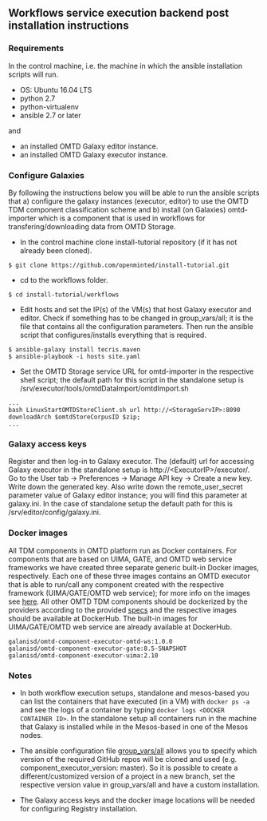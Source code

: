 ## Workflows service execution backend post installation instructions

### Requirements

In the control machine, i.e. the machine in which the ansible installation scripts will run.

* OS: Ubuntu 16.04 LTS
* python 2.7
* python-virtualenv
* ansible 2.7 or later

and 

* an installed OMTD Galaxy editor instance.
* an installed OMTD Galaxy executor instance.

### Configure Galaxies

By following the instructions below you will be able to run the ansible scripts that a) configure the galaxy instances (executor, editor) to use the OMTD TDM component classification scheme and b) install (on Galaxies) omtd-importer  which is a component that is used in workflows for transfering/downloading data from OMTD Storage.  

* In the control machine clone install-tutorial repository (if it has not already been cloned). 
```code=bash
$ git clone https://github.com/openminted/install-tutorial.git
```
* cd to the workflows folder.
```code=bash
$ cd install-tutorial/workflows
```
* Edit hosts and set the IP(s) of the VM(s) that host Galaxy executor and editor. 
Check if something has to be changed in group_vars/all; it is the file that contains all the
configuration parameters. Then run the ansible script that configures/installs everything that is required.
```code=bash
$ ansible-galaxy install tecris.maven
$ ansible-playbook -i hosts site.yaml
```
*  Set the OMTD Storage service URL for omtd-importer in the respective shell script; the default path for this script in the 
standalone setup is /srv/executor/tools/omtdDataImport/omtdImport.sh

```
...
bash LinuxStartOMTDStoreClient.sh url http://<StorageServIP>:8090 downloadArch $omtdStoreCorpusID $zip;
...
```
 

### Galaxy access keys 
 Register and then log-in to Galaxy executor. The (default) url for accessing Galaxy executor in the standalone setup is 
 http://\<ExecutorIP\>/executor/. Go to the User tab -> Preferences -> Manage API key -> Create a new key. Write down the generated key.
 Also write down the remote_user_secret parameter value of Galaxy editor instance; you will find this parameter at galaxy.ini. In the case of standalone setup the default path for this is /srv/editor/config/galaxy.ini.
 

### Docker images 

All TDM components in OMTD platform run as Docker containers. For components that are based on 
UIMA, GATE, and OMTD web service frameworks we have created three separate generic built-in Docker images, respectively. 
Each one of these three images contains an OMTD executor that is able to run/call any component created with the respective framework (UIMA/GATE/OMTD web service); for more info on the images see [here](https://github.com/openminted/omtd-component-executor). 
All other OMTD TDM components should be dockerized by the providers according to the provided
[specs](https://github.com/openminted/omtd-docker-specification) and the respective images should be available at DockerHub.
The built-in images for UIMA/GATE/OMTD web service are already available at DockerHub.

```
galanisd/omtd-component-executor-omtd-ws:1.0.0
galanisd/omtd-component-executor-gate:8.5-SNAPSHOT
galanisd/omtd-component-executor-uima:2.10
```
### Notes

* In both workflow execution setups, standalone and mesos-based you can list the containers that have executed (in a VM) with `docker ps -a` and see the logs of a container by typing `docker logs <DOCKER CONTAINER ID>`. In the standalone setup all containers run in the machine that Galaxy is installed while in the Mesos-based in one of the Mesos nodes.

* The ansible configuration file [group_vars/all](https://github.com/openminted/install-tutorial/blob/master/workflows/group_vars/all) allows you to specify which version of the required GitHub repos will be cloned and used (e.g. component_executor_version: master).  So it is possible to create a different/customized version of a project in a new branch, set the respective version value in group_vars/all and have a custom installation.

* The Galaxy access keys and the docker image locations will be needed for configuring Registry installation.

